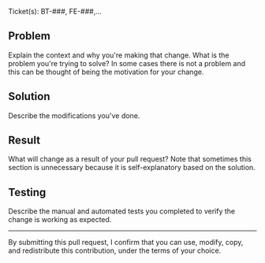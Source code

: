 <!-- Reminder: Keep READMEs up to date -->

Ticket(s): BT-###, FE-###,...

## Problem

Explain the context and why you're making that change. What is the problem you're trying to solve? In some cases there is not a problem and this can be thought of being the motivation for your change.

## Solution

Describe the modifications you've done.

## Result

What will change as a result of your pull request? Note that sometimes this section is unnecessary because it is self-explanatory based on the solution.

## Testing

Describe the manual and automated tests you completed to verify the change is working as expected.


----
By submitting this pull request, I confirm that you can use, modify, copy, and redistribute this contribution, under the terms of your choice.
